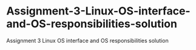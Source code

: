 # Assignment-3-Linux-OS-interface-and-OS-responsibilities-solution
Assignment 3 Linux OS interface and OS responsibilities solution
